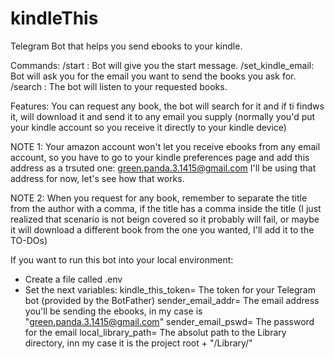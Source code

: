 # kindleThis
Telegram Bot that helps you send ebooks to your kindle.

Commands:
/start : Bot will give you the start message.
/set_kindle_email: Bot will ask you for the email you want to send the books you ask for.
/search : The bot will listen to your requested books.

Features:
You can request any book, the bot will search for it and 
if ti findws it, will download it and send it to any email 
you supply (normally you'd put your kindle account so you 
receive it directly to your kindle device)

NOTE 1: Your amazon account won't let you receive ebooks from 
any email account, so you have to go to your kindle preferences page and add this address as a trsuted one:
green.panda.3.1415@gmail.com
I'll be using that address for now, let's see how that works.

NOTE 2: When you request for any book, remember to separate 
the title from the author with a comma, if the title has a comma inside the title (I just realized that scenario is not 
beign covered so it probably will fail, or maybe it will download a different book from the one you wanted, I'll add it to the TO-DOs)



If you want to run this bot into your local environment:

- Create a file called .env
- Set the next variables:
kindle_this_token= The token for your Telegram bot (provided by the BotFather)
sender_email_addr= The email address you'll be sending the ebooks, in my case is "green.panda.3.1415@gmail.com"
sender_email_pswd= The password for the email
local_library_path= The absolut path to the Library directory, inn my case it is the project root + "/Library/"